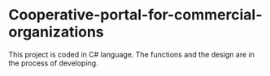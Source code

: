 # Cooperative-portal-for-commercial-organizations
This project is coded in C# language. The functions and the design are in the process of developing.
